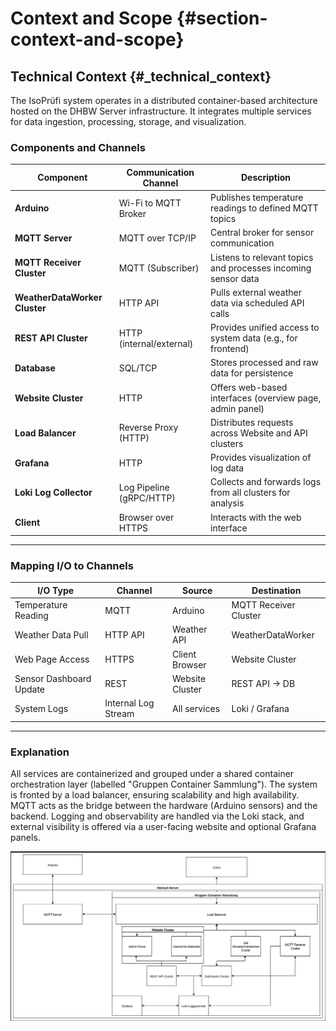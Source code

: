 # Context and Scope {#section-context-and-scope}

## Technical Context {#_technical_context}

The IsoPrüfi system operates in a distributed container-based architecture hosted on the DHBW Server infrastructure. It integrates multiple services for data ingestion, processing, storage, and visualization.

### Components and Channels

| Component                       | Communication Channel       | Description                                                                 |
|----------------------------------|------------------------------|-----------------------------------------------------------------------------|
| **Arduino**                     | Wi-Fi to MQTT Broker | Publishes temperature readings to defined MQTT topics                      |
| **MQTT Server**                 | MQTT over TCP/IP            | Central broker for sensor communication                                    |
| **MQTT Receiver Cluster**       | MQTT (Subscriber)           | Listens to relevant topics and processes incoming sensor data              |
| **WeatherDataWorker Cluster**   | HTTP API                    | Pulls external weather data via scheduled API calls                        |
| **REST API Cluster**            | HTTP (internal/external)    | Provides unified access to system data (e.g., for frontend)                |
| **Database**            | SQL/TCP                     | Stores processed and raw data for persistence                              |
| **Website Cluster**             | HTTP                        | Offers web-based interfaces (overview page, admin panel)                   |
| **Load Balancer**               | Reverse Proxy (HTTP)        | Distributes requests across Website and API clusters                       |
| **Grafana**                     | HTTP                        | Provides visualization of log data                  |
| **Loki Log Collector**          | Log Pipeline (gRPC/HTTP)    | Collects and forwards logs from all clusters for analysis                  |
| **Client**                      | Browser over HTTPS          | Interacts with the web interface                                           |

---

### Mapping I/O to Channels

| I/O Type                 | Channel                 | Source              | Destination          |
|--------------------------|--------------------------|----------------------|-----------------------|
| Temperature Reading      | MQTT                    | Arduino              | MQTT Receiver Cluster |
| Weather Data Pull        | HTTP API                | Weather API          | WeatherDataWorker     |
| Web Page Access          | HTTPS                   | Client Browser       | Website Cluster       |
| Sensor Dashboard Update  | REST                    | Website Cluster      | REST API → DB         |
| System Logs              | Internal Log Stream     | All services         | Loki / Grafana        |

---

### Explanation

All services are containerized and grouped under a shared container orchestration layer (labelled "Gruppen Container Sammlung"). The system is fronted by a load balancer, ensuring scalability and high availability. MQTT acts as the bridge between the hardware (Arduino sensors) and the backend. Logging and observability are handled via the Loki stack, and external visibility is offered via a user-facing website and optional Grafana panels.
  
![IsoPrüfi System Architecture](images/docker_architecture.jpg)
